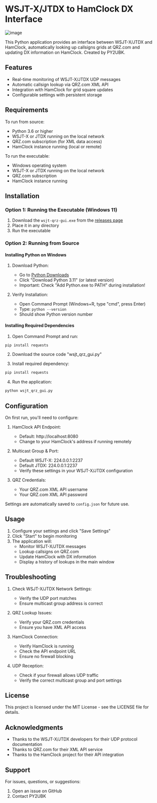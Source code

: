 # WSJT-X/JTDX to HamClock DX Interface

![image](https://github.com/user-attachments/assets/86188ccc-4af9-44db-9c00-1242dc07a283)



This Python application provides an interface between WSJT-X/JTDX and HamClock, automatically looking up callsigns grids at QRZ.com and updating DX information on HamClock. Created by PY2UBK.

## Features

- Real-time monitoring of WSJT-X/JTDX UDP messages
- Automatic callsign lookup via QRZ.com XML API
- Integration with HamClock for grid square updates
- Configurable settings with persistent storage

## Requirements

To run from source:
- Python 3.6 or higher
- WSJT-X or JTDX running on the local network
- QRZ.com subscription (for XML data access)
- HamClock instance running (local or remote)

To run the executable:
- Windows operating system
- WSJT-X or JTDX running on the local network
- QRZ.com subscription
- HamClock instance running

## Installation

### Option 1: Running the Executable (Windows 11)
1. Download the `wsjt-qrz-gui.exe` from the [releases page](https://github.com/boriskauffmann/wsjt2hamclock/releases/tag/v0.1.0)
2. Place it in any directory
3. Run the executable

### Option 2: Running from Source

#### Installing Python on Windows

1. Download Python:
   - Go to [Python Downloads](https://www.python.org/downloads/)
   - Click "Download Python 3.11" (or latest version)
   - Important: Check "Add Python.exe to PATH" during installation!

2. Verify Installation:
   - Open Command Prompt (Windows+R, type "cmd", press Enter)
   - Type: `python --version`
   - Should show Python version number

#### Installing Required Dependencies

1. Open Command Prompt and run:
```bash
pip install requests
```
2. Download the source code "wsjt_qrz_gui.py"
   
3. Install required dependency:
```bash
pip install requests
```
4. Run the application:
```bash
python wsjt_qrz_gui.py
```

## Configuration

On first run, you'll need to configure:

1. HamClock API Endpoint:
   - Default: http://localhost:8080
   - Change to your HamClock's address if running remotely

2. Multicast Group & Port:
   - Default WSJT-X: 224.0.0.1:2237
   - Default JTDX: 224.0.0.1:2237
   - Verify these settings in your WSJT-X/JTDX configuration

3. QRZ Credentials:
   - Your QRZ.com XML API username
   - Your QRZ.com XML API password

Settings are automatically saved to `config.json` for future use.

## Usage

1. Configure your settings and click "Save Settings"
2. Click "Start" to begin monitoring
3. The application will:
   - Monitor WSJT-X/JTDX messages
   - Lookup callsigns on QRZ.com
   - Update HamClock with DX information
   - Display a history of lookups in the main window

## Troubleshooting

1. Check WSJT-X/JTDX Network Settings:
   - Verify the UDP port matches
   - Ensure multicast group address is correct

2. QRZ Lookup Issues:
   - Verify your QRZ.com credentials
   - Ensure you have XML API access

3. HamClock Connection:
   - Verify HamClock is running
   - Check the API endpoint URL
   - Ensure no firewall blocking

4. UDP Reception:
   - Check if your firewall allows UDP traffic
   - Verify the correct multicast group and port settings

## License

This project is licensed under the MIT License - see the LICENSE file for details.

## Acknowledgments

- Thanks to the WSJT-X/JTDX developers for their UDP protocol documentation
- Thanks to QRZ.com for their XML API service
- Thanks to the HamClock project for their API integration

## Support

For issues, questions, or suggestions:
1. Open an issue on GitHub
2. Contact PY2UBK
